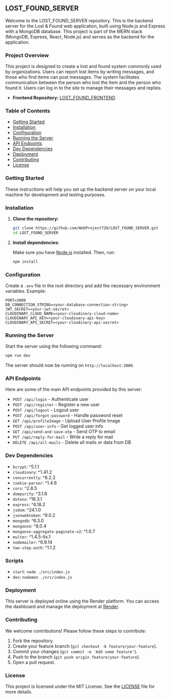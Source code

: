 ## LOST_FOUND_SERVER

Welcome to the LOST_FOUND_SERVER repository. This is the backend server for the Lost & Found web application, built using Node.js and Express with a MongoDB database. This project is part of the MERN stack (MongoDB, Express, React, Node.js) and serves as the backend for the application.

### Project Overview

This project is designed to create a lost and found system commonly used by organizations. Users can report lost items by writing messages, and those who find items can post messages. The system facilitates communication between the person who lost the item and the person who found it. Users can log in to the site to manage their messages and replies.

- **Frontend Repository:** [LOST_FOUND_FRONTEND](https://github.com/WebProject720/LOST_FOUND_FRONTEND)

### Table of Contents

- [Getting Started](#getting-started)
- [Installation](#installation)
- [Configuration](#configuration)
- [Running the Server](#running-the-server)
- [API Endpoints](#api-endpoints)
- [Dev Dependencies](#dev-dependencies)
- [Deployment](#deployment)
- [Contributing](#contributing)
- [License](#license)

### Getting Started

These instructions will help you set up the backend server on your local machine for development and testing purposes.

### Installation

1. **Clone the repository:**

   ```bash
   git clone https://github.com/WebProject720/LOST_FOUND_SERVER.git
   cd LOST_FOUND_SERVER
   ```

2. **Install dependencies:**

   Make sure you have [Node.js](https://nodejs.org/) installed. Then, run:

   ```bash
   npm install
   ```

### Configuration

Create a `.env` file in the root directory and add the necessary environment variables. Example:

```plaintext
PORT=3000
DB_CONNECTION_STRING=<your-database-connection-string>
JWT_SECRET=<your-jwt-secret>
CLOUDINARY_CLOUD_NAME=<your-cloudinary-cloud-name>
CLOUDINARY_API_KEY=<your-cloudinary-api-key>
CLOUDINARY_API_SECRET=<your-cloudinary-api-secret>
```

### Running the Server

Start the server using the following command:

```bash
npm run dev
```

The server should now be running on `http://localhost:3000`.

### API Endpoints

Here are some of the main API endpoints provided by this server:

- `POST /api/login` - Authenticate user
- `POST /api/register` - Register a new user
- `POST /api/logout` - Logout user
- `POST /api/forgot-password` - Handle password reset
- `GET /api/profileImage` - Upload User Profile Image
- `POST /api/user-info` - Get logged user info
- `GET /api/send-and-save-otp` - Send OTP to email
- `PUT /api/reply-for-mail` - Write a reply for mail
- `DELETE /api/all-mails` - Delete all mails or data from DB

### Dev Dependencies

- `bcrypt`: ^5.1.1
- `cloudinary`: ^1.41.2
- `concurrently`: ^8.2.2
- `cookie-parser`: ^1.4.6
- `cors`: ^2.8.5
- `dompurify`: ^3.1.6
- `dotenv`: ^16.3.1
- `express`: ^4.18.2
- `jsdom`: ^24.1.0
- `jsonwebtoken`: ^9.0.2
- `mongodb`: ^6.3.0
- `mongoose`: ^8.0.4
- `mongoose-aggregate-paginate-v2`: ^1.0.7
- `multer`: ^1.4.5-lts.1
- `nodemailer`: ^6.9.14
- `two-step-auth`: ^1.1.2

### Scripts

- `start`: `node ./src/index.js`
- `dev`: `nodemon ./src/index.js`

### Deployment

This server is deployed online using the Render platform. You can access the dashboard and manage the deployment at [Render](https://dashboard.render.com/).

### Contributing

We welcome contributions! Please follow these steps to contribute:

1. Fork the repository.
2. Create your feature branch (`git checkout -b feature/your-feature`).
3. Commit your changes (`git commit -m 'Add some feature'`).
4. Push to the branch (`git push origin feature/your-feature`).
5. Open a pull request.

### License

This project is licensed under the MIT License. See the [LICENSE](LICENSE) file for more details.
